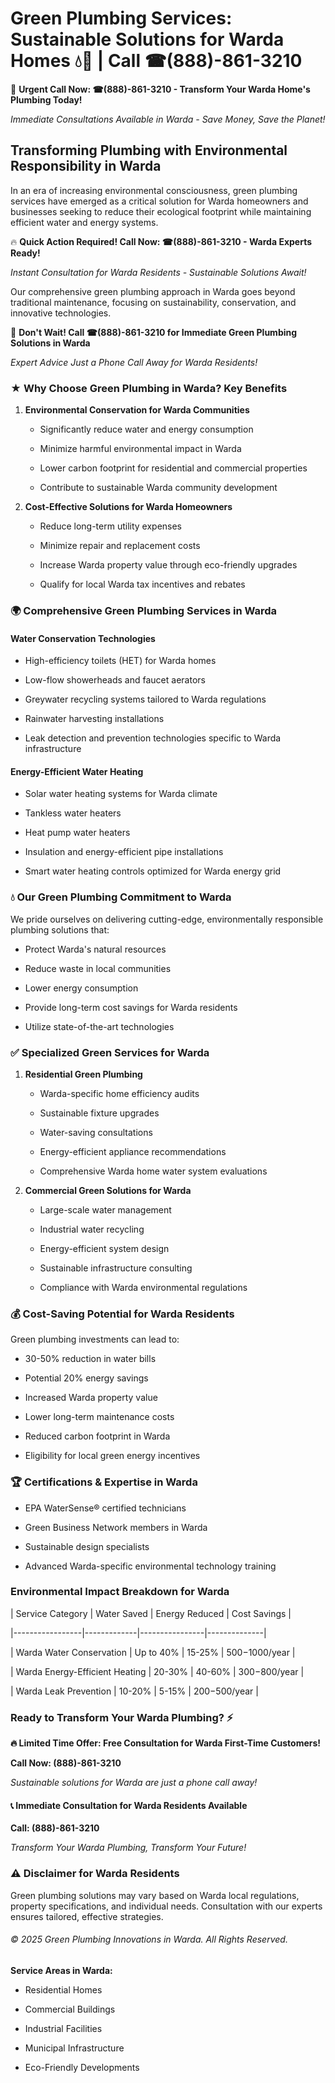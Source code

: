 # Green Plumbing Services: Sustainable Solutions for Warda Homes 💧🌿 | Call ☎(888)-861-3210

🚨 **Urgent Call Now: ☎(888)-861-3210 - Transform Your Warda Home's Plumbing Today!**
*Immediate Consultations Available in Warda - Save Money, Save the Planet!*

## Transforming Plumbing with Environmental Responsibility in Warda

In an era of increasing environmental consciousness, green plumbing services have emerged as a critical solution for Warda homeowners and businesses seeking to reduce their ecological footprint while maintaining efficient water and energy systems. 

🔥 **Quick Action Required! Call Now: ☎(888)-861-3210 - Warda Experts Ready!**
*Instant Consultation for Warda Residents - Sustainable Solutions Await!*

Our comprehensive green plumbing approach in Warda goes beyond traditional maintenance, focusing on sustainability, conservation, and innovative technologies.

🚨 **Don't Wait! Call ☎(888)-861-3210 for Immediate Green Plumbing Solutions in Warda**
*Expert Advice Just a Phone Call Away for Warda Residents!*

### ★ Why Choose Green Plumbing in Warda? Key Benefits

1. **Environmental Conservation for Warda Communities** 
   - Significantly reduce water and energy consumption
   - Minimize harmful environmental impact in Warda
   - Lower carbon footprint for residential and commercial properties
   - Contribute to sustainable Warda community development

2. **Cost-Effective Solutions for Warda Homeowners** 
   - Reduce long-term utility expenses
   - Minimize repair and replacement costs
   - Increase Warda property value through eco-friendly upgrades
   - Qualify for local Warda tax incentives and rebates

### 🌍 Comprehensive Green Plumbing Services in Warda

#### Water Conservation Technologies
- High-efficiency toilets (HET) for Warda homes
- Low-flow showerheads and faucet aerators
- Greywater recycling systems tailored to Warda regulations
- Rainwater harvesting installations
- Leak detection and prevention technologies specific to Warda infrastructure

#### Energy-Efficient Water Heating
- Solar water heating systems for Warda climate
- Tankless water heaters
- Heat pump water heaters
- Insulation and energy-efficient pipe installations
- Smart water heating controls optimized for Warda energy grid

### 💧 Our Green Plumbing Commitment to Warda

We pride ourselves on delivering cutting-edge, environmentally responsible plumbing solutions that:
- Protect Warda's natural resources
- Reduce waste in local communities
- Lower energy consumption
- Provide long-term cost savings for Warda residents
- Utilize state-of-the-art technologies

### ✅ Specialized Green Services for Warda

1. **Residential Green Plumbing**
   - Warda-specific home efficiency audits
   - Sustainable fixture upgrades
   - Water-saving consultations
   - Energy-efficient appliance recommendations
   - Comprehensive Warda home water system evaluations

2. **Commercial Green Solutions for Warda**
   - Large-scale water management
   - Industrial water recycling
   - Energy-efficient system design
   - Sustainable infrastructure consulting
   - Compliance with Warda environmental regulations

### 💰 Cost-Saving Potential for Warda Residents

Green plumbing investments can lead to:
- 30-50% reduction in water bills
- Potential 20% energy savings
- Increased Warda property value
- Lower long-term maintenance costs
- Reduced carbon footprint in Warda
- Eligibility for local green energy incentives

### 🏆 Certifications & Expertise in Warda

- EPA WaterSense® certified technicians
- Green Business Network members in Warda
- Sustainable design specialists
- Advanced Warda-specific environmental technology training

### Environmental Impact Breakdown for Warda

| Service Category | Water Saved | Energy Reduced | Cost Savings |
|-----------------|-------------|----------------|--------------|
| Warda Water Conservation | Up to 40% | 15-25% | $500-$1000/year |
| Warda Energy-Efficient Heating | 20-30% | 40-60% | $300-$800/year |
| Warda Leak Prevention | 10-20% | 5-15% | $200-$500/year |

### Ready to Transform Your Warda Plumbing? ⚡

**🔥 Limited Time Offer: Free Consultation for Warda First-Time Customers!**

**Call Now: (888)-861-3210**
*Sustainable solutions for Warda are just a phone call away!*

#### 📞 Immediate Consultation for Warda Residents Available

**Call: (888)-861-3210**
*Transform Your Warda Plumbing, Transform Your Future!*

### ⚠️ Disclaimer for Warda Residents

Green plumbing solutions may vary based on Warda local regulations, property specifications, and individual needs. Consultation with our experts ensures tailored, effective strategies.

###### © 2025 Green Plumbing Innovations in Warda. All Rights Reserved.

**Service Areas in Warda:** 
- Residential Homes
- Commercial Buildings
- Industrial Facilities
- Municipal Infrastructure
- Eco-Friendly Developments
